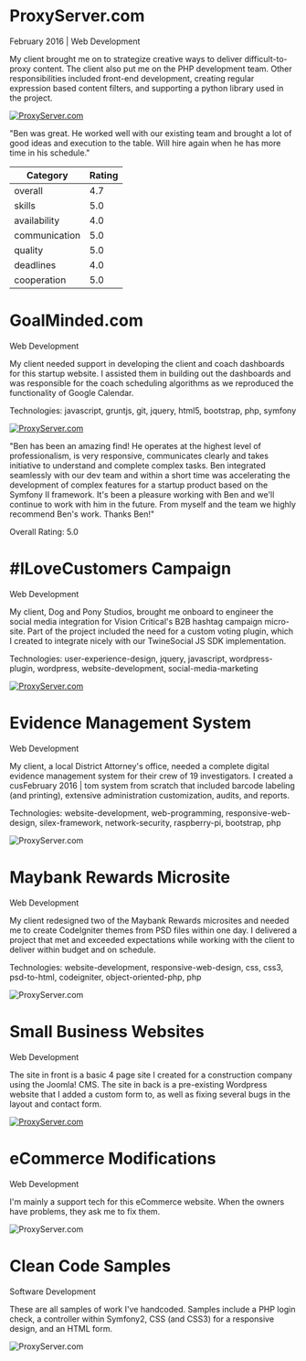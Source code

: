 # ProxyServer.com

February 2016 | Web Development

My client brought me on to strategize creative ways to deliver difficult-to-proxy content. The client also put me on the PHP development team. Other responsibilities included front-end development, creating regular expression based content filters, and supporting a python library used in the project.

[![ProxyServer.com](images/proxy-server.jpg)](https://www.proxyserver.com/)

"Ben was great. He worked well with our existing team and brought a lot of good ideas and execution to the table. Will hire again when he has more time in his schedule."

Category      | Rating
--------------|-------
overall       | 4.7
skills        | 5.0
availability  | 4.0
communication | 5.0
quality       | 5.0
deadlines     | 4.0
cooperation   | 5.0

# GoalMinded.com

Web Development

My client needed support in developing the client and coach dashboards for this startup website. I assisted them in building out the dashboards and was responsible for the coach scheduling algorithms as we reproduced the functionality of Google Calendar.

Technologies: javascript, gruntjs, git, jquery, html5, bootstrap, php, symfony

[![ProxyServer.com](images/goalminded.jpg)](http://www.goalminded.com)

"Ben has been an amazing find! He operates at the highest level of professionalism, is very responsive, communicates clearly and takes initiative to understand and complete complex tasks. Ben integrated seamlessly with our dev team and within a short time was accelerating the development of complex features for a startup product based on the Symfony II framework. It's been a pleasure working with Ben and we'll continue to work with him in the future. From myself and the team we highly recommend Ben's work. Thanks Ben!"

Overall Rating: 5.0

# \#ILoveCustomers Campaign

Web Development

My client, Dog and Pony Studios, brought me onboard to engineer the social media integration for Vision Critical's B2B hashtag campaign micro-site. Part of the project included the need for a custom voting plugin, which I created to integrate nicely with our TwineSocial JS SDK implementation.

Technologies: user-experience-design, jquery, javascript, wordpress-plugin, wordpress, website-development, social-media-marketing

[![ProxyServer.com](images/visioncritical.jpg)](http://ilovecustomers.visioncritical.com/)

# Evidence Management System

Web Development

My client, a local District Attorney's office, needed a complete digital evidence management system for their crew of 19 investigators. I created a cusFebruary 2016 | tom system from scratch that included barcode labeling (and printing), extensive administration customization, audits, and reports.

Technologies: website-development, web-programming, responsive-web-design, silex-framework, network-security, raspberry-pi, bootstrap, php

![ProxyServer.com](images/evidence-module.jpg)

# Maybank Rewards Microsite

Web Development

My client redesigned two of the Maybank Rewards microsites and needed me to create CodeIgniter themes from PSD files within one day. I delivered a project that met and exceeded expectations while working with the client to deliver within budget and on schedule.

Technologies: website-development, responsive-web-design, css, css3, psd-to-html, codeigniter, object-oriented-php, php

![ProxyServer.com](images/iloverewards.jpg)

# Small Business Websites

Web Development

The site in front is a basic 4 page site I created for a construction company using the Joomla! CMS. The site in back is a pre-existing Wordpress website that I added a custom form to, as well as fixing several bugs in the layout and contact form.

[![ProxyServer.com](images/small-business.jpg)](http://jetiffanyandsons.com)

# eCommerce Modifications

Web Development

I'm mainly a support tech for this eCommerce website. When the owners have problems, they ask me to fix them.

![ProxyServer.com](images/paradise-acres-market.jpg)

# Clean Code Samples

Software Development

These are all samples of work I've handcoded. Samples include a PHP login check, a controller within Symfony2, CSS (and CSS3) for a responsive design, and an HTML form.

![ProxyServer.com](images/clean-code.jpg)
